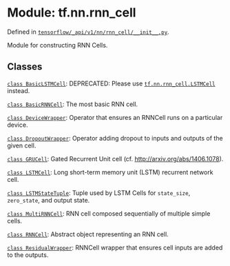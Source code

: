 <div itemscope itemtype="http://developers.google.com/ReferenceObject">
<meta itemprop="name" content="tf.nn.rnn_cell" />
<meta itemprop="path" content="Stable" />
</div>

# Module: tf.nn.rnn_cell



Defined in [`tensorflow/_api/v1/nn/rnn_cell/__init__.py`](/code/stable/tensorflow/_api/v1/nn/rnn_cell/__init__.py).

Module for constructing RNN Cells.

## Classes

[`class BasicLSTMCell`](../../tf/nn/rnn_cell/BasicLSTMCell.md): DEPRECATED: Please use <a href="../../tf/nn/rnn_cell/LSTMCell.md"><code>tf.nn.rnn_cell.LSTMCell</code></a> instead.

[`class BasicRNNCell`](../../tf/nn/rnn_cell/BasicRNNCell.md): The most basic RNN cell.

[`class DeviceWrapper`](../../tf/nn/rnn_cell/DeviceWrapper.md): Operator that ensures an RNNCell runs on a particular device.

[`class DropoutWrapper`](../../tf/nn/rnn_cell/DropoutWrapper.md): Operator adding dropout to inputs and outputs of the given cell.

[`class GRUCell`](../../tf/nn/rnn_cell/GRUCell.md): Gated Recurrent Unit cell (cf. http://arxiv.org/abs/1406.1078).

[`class LSTMCell`](../../tf/nn/rnn_cell/LSTMCell.md): Long short-term memory unit (LSTM) recurrent network cell.

[`class LSTMStateTuple`](../../tf/nn/rnn_cell/LSTMStateTuple.md): Tuple used by LSTM Cells for `state_size`, `zero_state`, and output state.

[`class MultiRNNCell`](../../tf/nn/rnn_cell/MultiRNNCell.md): RNN cell composed sequentially of multiple simple cells.

[`class RNNCell`](../../tf/nn/rnn_cell/RNNCell.md): Abstract object representing an RNN cell.

[`class ResidualWrapper`](../../tf/nn/rnn_cell/ResidualWrapper.md): RNNCell wrapper that ensures cell inputs are added to the outputs.

